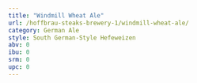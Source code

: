 ```yaml
---
title: "Windmill Wheat Ale"
url: /hoffbrau-steaks-brewery-1/windmill-wheat-ale/
category: German Ale
style: South German-Style Hefeweizen
abv: 0
ibu: 0
srm: 0
upc: 0
---
```


